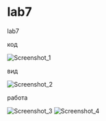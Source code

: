 # lab7
lab7

код


![Screenshot_1](https://user-images.githubusercontent.com/57183841/146287427-955d9a68-dd83-4bde-a763-d9353ed4d721.png)

вид


![Screenshot_2](https://user-images.githubusercontent.com/57183841/146287431-1d4e4c81-58c7-41a7-a003-5d16970d424a.png)

работа


![Screenshot_3](https://user-images.githubusercontent.com/57183841/146287432-2edb79cd-e092-4726-ae8f-360f979c242d.png)
![Screenshot_4](https://user-images.githubusercontent.com/57183841/146287434-0329b891-7e63-4bef-9efb-c5802bc3b146.png)
